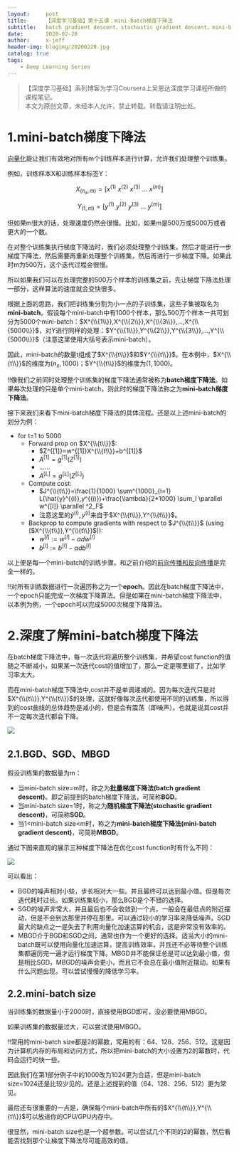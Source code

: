 ```yaml
---
layout:     post
title:      【深度学习基础】第十五课：mini-batch梯度下降法
subtitle:   batch gradient descent，stochastic gradient descent，mini-batch gradient descent，mini-batch，epoch
date:       2020-02-20
author:     x-jeff
header-img: blogimg/20200220.jpg
catalog: true
tags:
    - Deep Learning Series
---
```

>【深度学习基础】系列博客为学习Coursera上吴恩达深度学习课程所做的课程笔记。  
>本文为原创文章，未经本人允许，禁止转载。转载请注明出处。

# 1.mini-batch梯度下降法

[向量化](http://shichaoxin.com/2019/11/22/深度学习基础-第五课-向量化/)能让我们有效地对所有m个训练样本进行计算，允许我们处理整个训练集。

例如，训练样本X和训练样本标签Y：

$$X_{(n_x,m)}=[x^{(1)} \  x^{(2)} \  x^{(3)} \  ... \  x^{(m)}]$$

$$Y_{(1,m)}=[y^{(1)} \  y^{(2)} \  y^{(3)} \  ... \  y^{(m)}]$$

但如果m很大的话，处理速度仍然会很慢。比如，如果m是500万或5000万或者更大的一个数。

在对整个训练集执行梯度下降法时，我们必须处理整个训练集，然后才能进行一步梯度下降法，然后需要再重新处理整个训练集，然后再进行一步梯度下降。如果此时m为500万，这个迭代过程会很慢。

所以如果我们可以在处理完整的500万个样本的训练集之前，先让梯度下降法处理一部分，这样算法的速度就会变快很多。

根据上面的思路，我们把训练集分割为小一点的子训练集，这些子集被取名为**mini-batch**。假设每个mini-batch中有1000个样本，那么500万个样本一共可划分为5000个mini-batch：$X^{\\{1\\}},X^{\\{2\\}},X^{\\{3\\}},...,X^{\\{5000\\}}$，对Y进行同样的处理：$Y^{\\{1\\}},Y^{\\{2\\}},Y^{\\{3\\}},...,Y^{\\{5000\\}}$（注意这里使用大括号表示mini-batch）。

因此，mini-batch的数量t组成了$X^{\\{t\\}}$和$Y^{\\{t\\}}$。在本例中，$X^{\\{t\\}}$的维度为$(n_x,1000)$；$Y^{\\{t\\}}$的维度为$(1,1000)$。

‼️像我们之前同时处理整个训练集的梯度下降法通常被称为**batch梯度下降法**。如果每次处理的只是单个mini-batch，则此时的梯度下降法称之为**mini-batch梯度下降法**。

接下来我们来看下mini-batch梯度下降法的具体流程。还是以上述mini-batch的划分为例：

* for t=1 to 5000
	* Forward prop on $X^{\\{t\\}}$:
		* $Z^{[1]}=w^{[1]}X^{\\{t\\}}+b^{[1]}$
		* $A^{[1]}=g^{[1]}(Z^{[1]})$
		* ......
		* $A^{[L]}=g^{[L]}(Z^{[L]})$
	* Compute cost:
		* $J^{\\{t\\}}=\frac{1}{1000} \sum^{1000}_{i=1} L(\hat{y}^{(i)},y^{(i)})+\frac{\lambda}{2*1000} \sum_l \parallel w^{[l]} \parallel ^2_F$
		* 注意这里的$\hat{y}^{(i)},y^{(i)}$来自于$X^{\\{t\\}},Y^{\\{t\\}}$。
	* Backprop to compute gradients with respect to $J^{\\{t\\}}$ (using ($X^{\\{t\\}},Y^{\\{t\\}}$)):
		* $w^{[l]}:=w^{[l]}-\alpha dw^{[l]}$
		* $b^{[l]}:=b^{[l]}-\alpha db^{[l]}$

以上便是每一个mini-batch的训练步骤。和之前介绍的[前向传播和反向传播](http://shichaoxin.com/2020/01/12/深度学习基础-第九课-深层神经网络/)是完全一样的。

‼️对所有训练数据进行一次遍历称之为一个**epoch**。因此在batch梯度下降法中，一个epoch只能完成一次梯度下降算法。但是如果在mini-batch梯度下降法中，以本例为例，一个epoch可以完成5000次梯度下降算法。

# 2.深度了解mini-batch梯度下降法

在batch梯度下降法中，每一次迭代将遍历整个训练集，并希望cost function的值随之不断减小，如果某一次迭代cost的值增加了，那么一定是哪里错了，比如学习率太大。

而在mini-batch梯度下降法中,cost并不是单调递减的。因为每次迭代只是对$X^{\\{t\\}},Y^{\\{t\\}}$的处理，这就好像每次迭代都使用不同的训练集，所以得到的cost曲线的总体趋势是减小的，但是会有震荡（即噪声）。也就是说其cost并不一定每次迭代都会下降。

![](https://xjeffblogimg.oss-cn-beijing.aliyuncs.com/BLOGIMG/BlogImage/DeepLearningSeries/Lesson15/15x1.png)

## 2.1.BGD、SGD、MBGD

假设训练集的数据量为m：

* 当mini-batch size=m时，称之为**批量梯度下降法(batch gradient descent)**。即之前提到的batch梯度下降法，可简称**BGD**。
* 当mini-batch size=1时，称之为**随机梯度下降法(stochastic gradient descent)**，可简称**SGD**。
* 当1<mini-batch size<m时，称之为**mini-batch梯度下降法(mini-batch gradient descent)**，可简称**MBGD**。

通过下图来直观的展示三种梯度下降法在优化cost function时有什么不同：

![](https://xjeffblogimg.oss-cn-beijing.aliyuncs.com/BLOGIMG/BlogImage/DeepLearningSeries/Lesson15/15x2.png)

可以看出：

* BGD的噪声相对小些，步长相对大一些。并且最终可以达到最小值。但是每次迭代耗时过长。如果训练集较小，那么BGD是个不错的选择。
* SGD的噪声非常大，并且最后也不会收敛到一个点，一般会在最低点的附近摆动，但是不会到达那里并停在那里。可以通过较小的学习率来降低噪声。SGD最大的缺点之一是失去了利用向量化加速运算的机会，这是非常没有效率的。
* MBGD介于BGD和SGD之间，通常也作为一个更好的选择。适当大小的mini-batch既可以使用向量化加速运算，提高训练效率，并且还不必等待整个训练集都遍历完一遍才运行梯度下降。MBGD并不能保证总是可以达到最小值，但是相比SGD，MBGD的噪声会更小，而且它不会总在最小值附近摆动。如果有什么问题出现，可以尝试慢慢的降低学习率。

## 2.2.mini-batch size

当训练集的数据量小于2000时，直接使用BGD即可，没必要使用MBGD。

如果训练集的数据量过大，可以尝试使用MBGD。

‼️常用的mini-batch size都是2的幂数，常用的有：64、128、256、512。这是因为计算机内存的布局和访问方式，所以把mini-batch的大小设置为2的幂数时，代码会运行的快一些。

因此我们在第1部分例子中的1000改为1024更为合适，但是mini-batch size=1024还是比较少见的。还是上述提到的值（64、128、256、512）更为常见。

最后还有很重要的一点是，确保每个mini-batch中所有的$X^{\\{t\\}},Y^{\\{t\\}}$可以放进你的CPU/GPU内存中。

很显然，mini-batch size也是一个超参数。可以尝试几个不同的2的幂数，然后看能否找到那个让梯度下降法尽可能高效的值。
